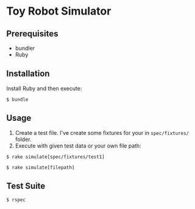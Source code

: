 Toy Robot Simulator
===================

## Prerequisites

- bundler
- Ruby

## Installation

Install Ruby and then execute:

    $ bundle

## Usage

1. Create a test file. I've create some fixtures for your in `spec/fixtures/` folder.
2. Execute with given test data or your own file path:

```
$ rake simulate[spec/fixtures/test1]

$ rake simulate[filepath]
```

## Test Suite

    $ rspec
